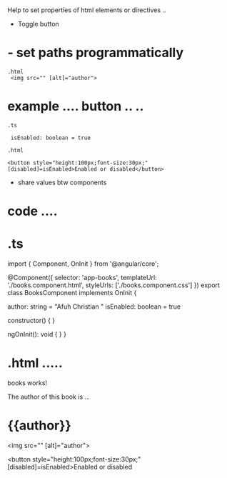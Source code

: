 # 
 Help to set properties of html elements or directives .. 

 - Toggle button
# - set paths programmatically 
    .html
     <img src="" [alt]="author">


# example ....  button .. ..

    .ts 

     isEnabled: boolean = true

    .html 

    <button style="height:100px;font-size:30px;" [disabled]=isEnabled>Enabled or disabled</button>



 - share values btw components 



# code .... 

# .ts 

import { Component, OnInit } from '@angular/core';

@Component({
  selector: 'app-books',
  templateUrl: './books.component.html',
  styleUrls: ['./books.component.css']
})
export class BooksComponent implements OnInit {

  author: string = "Afuh Christian "
  isEnabled: boolean = true

  constructor() { }

  ngOnInit(): void {
  }
}


# .html ..... 


<p>books works!</p>

<div>The author of this book is ... <h1>{{author}}    </h1></div>


<img src="" [alt]="author">

<button style="height:100px;font-size:30px;" [disabled]=isEnabled>Enabled or disabled</button>
